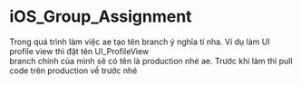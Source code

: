 # iOS_Group_Assignment

Trong quá trình làm việc ae tạo tên branch ý nghĩa tí nha. Ví dụ làm UI profile view thì đặt tên UI_ProfileView  
branch chính của mình sẽ có tên là production nhé ae. Trước khi làm thì pull code trên production về trước nhé
